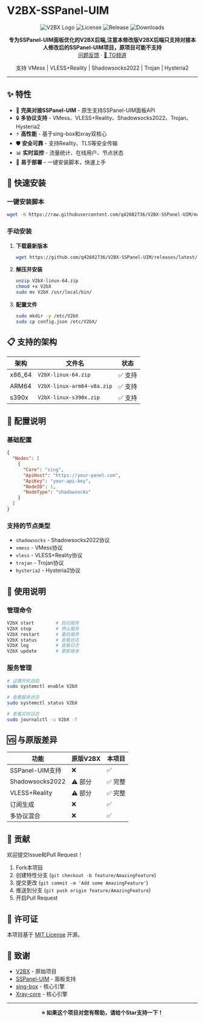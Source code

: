# V2BX-SSPanel-UIM

<div align="center">

![V2BX Logo](https://img.shields.io/badge/V2BX-SSPanel--UIM-blue?style=for-the-badge)
![License](https://img.shields.io/github/license/q42602736/V2BX-SSPanel-UIM?style=for-the-badge)
![Release](https://img.shields.io/github/v/release/q42602736/V2BX-SSPanel-UIM?style=for-the-badge)
![Downloads](https://img.shields.io/github/downloads/q42602736/V2BX-SSPanel-UIM/total?style=for-the-badge)

**专为SSPanel-UIM面板优化的V2BX后端,注意本修改版V2BX后端只支持对接本人修改后的SSPanel-UIM项目，原项目可能不支持**
<br>[问题反馈](https://github.com/q42602736/V2BX-SSPanel-UIM/issues) · [📢 TG频道](https://t.me/fluentboard666)</br>

支持 VMess | VLESS+Reality | Shadowsocks2022 | Trojan | Hysteria2

</div>

---

## ✨ 特性

- 🚀 **完美对接SSPanel-UIM** - 原生支持SSPanel-UIM面板API
- 🔒 **多协议支持** - VMess、VLESS+Reality、Shadowsocks2022、Trojan、Hysteria2
- ⚡ **高性能** - 基于sing-box和xray双核心
- 🛡️ **安全可靠** - 支持Reality、TLS等安全传输
- 📊 **实时监控** - 流量统计、在线用户、节点状态
- 🔧 **易于部署** - 一键安装脚本，快速上手

## 🚀 快速安装

### 一键安装脚本

```bash
wget -N https://raw.githubusercontent.com/q42602736/V2BX-SSPanel-UIM/main/install.sh && bash install.sh
```

### 手动安装

1. **下载最新版本**
   ```bash
   wget https://github.com/q42602736/V2BX-SSPanel-UIM/releases/latest/download/V2bX-linux-64.zip
   ```

2. **解压并安装**
   ```bash
   unzip V2bX-linux-64.zip
   chmod +x V2bX
   sudo mv V2bX /usr/local/bin/
   ```

3. **配置文件**
   ```bash
   sudo mkdir -p /etc/V2bX
   sudo cp config.json /etc/V2bX/
   ```

## 📋 支持的架构

| 架构 | 文件名 | 状态 |
|------|--------|------|
| x86_64 | `V2bX-linux-64.zip` | ✅ 支持 |
| ARM64 | `V2bX-linux-arm64-v8a.zip` | ✅ 支持 |
| s390x | `V2bX-linux-s390x.zip` | ✅ 支持 |

## 🔧 配置说明

### 基础配置

```json
{
  "Nodes": [
    {
      "Core": "sing",
      "ApiHost": "https://your-panel.com",
      "ApiKey": "your-api-key",
      "NodeID": 1,
      "NodeType": "shadowsocks"
    }
  ]
}
```

### 支持的节点类型

- `shadowsocks` - Shadowsocks2022协议
- `vmess` - VMess协议
- `vless` - VLESS+Reality协议
- `trojan` - Trojan协议
- `hysteria2` - Hysteria2协议

## 📖 使用说明

### 管理命令

```bash
V2bX start        # 启动服务
V2bX stop         # 停止服务
V2bX restart      # 重启服务
V2bX status       # 查看状态
V2bX log          # 查看日志
V2bX update       # 更新版本
```

### 服务管理

```bash
# 设置开机自启
sudo systemctl enable V2bX

# 查看服务状态
sudo systemctl status V2bX

# 查看实时日志
sudo journalctl -u V2bX -f
```

## 🆚 与原版差异

| 功能 | 原版V2BX | 本项目 |
|------|----------|--------|
| SSPanel-UIM支持 | ❌ | ✅ |
| Shadowsocks2022 | ⚠️ 部分 | ✅ 完整 |
| VLESS+Reality | ⚠️ 部分 | ✅ 完整 |
| 订阅生成 | ❌ | ✅ |
| 多协议混合 | ❌ | ✅ |

## 🤝 贡献

欢迎提交Issue和Pull Request！

1. Fork本项目
2. 创建特性分支 (`git checkout -b feature/AmazingFeature`)
3. 提交更改 (`git commit -m 'Add some AmazingFeature'`)
4. 推送到分支 (`git push origin feature/AmazingFeature`)
5. 开启Pull Request

## 📄 许可证

本项目基于 [MIT License](LICENSE) 开源。

## 🙏 致谢

- [V2BX](https://github.com/wyx2685/V2bX) - 原始项目
- [SSPanel-UIM](https://github.com/Anankke/SSPanel-UIM) - 面板支持
- [sing-box](https://github.com/SagerNet/sing-box) - 核心引擎
- [Xray-core](https://github.com/XTLS/Xray-core) - 核心引擎

---

<div align="center">

**⭐ 如果这个项目对您有帮助，请给个Star支持一下！**

</div>

